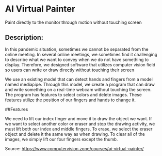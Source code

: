 # AI Virtual Painter
 Paint directly to the monitor through motion without touching screen

## Description:
 In this pandemic situation, sometimes we cannot be separated from the online meeting. In several online meetings, we sometimes find it challenging to describe what we want to convey when we do not have something to display. Therefore, we designed software that utilizes computer vision field so users can write or draw directly without touching their screen

We use an existing model that can detect hands and fingers from a model named mediapipe. Through this model, we create a program that can draw and write something on a real-time webcam without touching the screen. The program has features to select colors and delete images. These features utilize the position of our fingers and hands to change it.

##Features

We need to lift our index finger and move it to draw the object we want. If we want to select another color or eraser and stop the drawing activity, we must lift both our index and middle fingers. To erase, we select the eraser object and delete it the same way as when drawing. To clear all of the images, we simply lift our four fingers except the thumb.

Source: https://www.computervision.zone/courses/ai-virtual-painter/